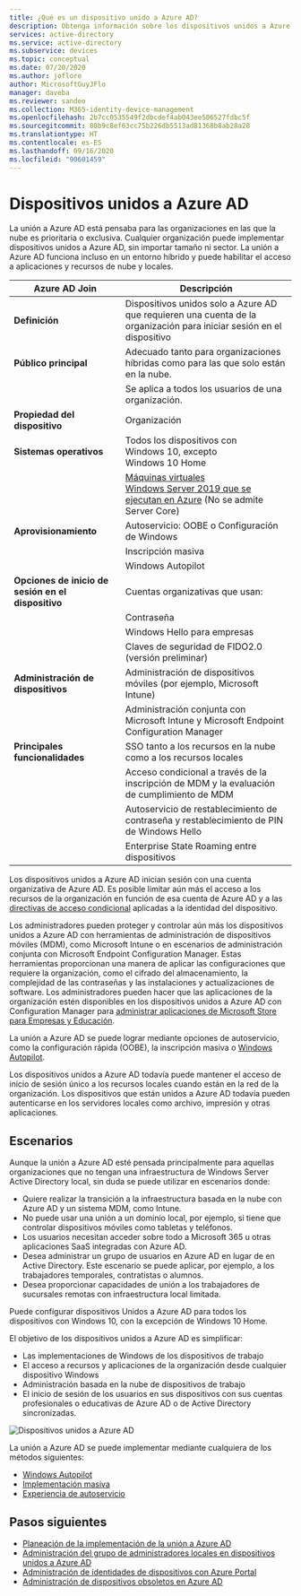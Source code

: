 ```yaml
---
title: ¿Qué es un dispositivo unido a Azure AD?
description: Obtenga información sobre los dispositivos unidos a Azure AD y cómo la administración de identidades de dispositivos puede ayudarle a administrar los dispositivos que acceden a los recursos de su entorno.
services: active-directory
ms.service: active-directory
ms.subservice: devices
ms.topic: conceptual
ms.date: 07/20/2020
ms.author: joflore
author: MicrosoftGuyJFlo
manager: daveba
ms.reviewer: sandeo
ms.collection: M365-identity-device-management
ms.openlocfilehash: 2b7cc0535549f2dbcdef4ab043ee506527fdbc5f
ms.sourcegitcommit: 80b9c8ef63cc75b226db5513ad81368b8ab28a28
ms.translationtype: HT
ms.contentlocale: es-ES
ms.lasthandoff: 09/16/2020
ms.locfileid: "90601459"
---
```

# <a name="azure-ad-joined-devices"></a>Dispositivos unidos a Azure AD

La unión a Azure AD está pensaba para las organizaciones en las que la nube es prioritaria o exclusiva. Cualquier organización puede implementar dispositivos unidos a Azure AD, sin importar tamaño ni sector. La unión a Azure AD funciona incluso en un entorno híbrido y puede habilitar el acceso a aplicaciones y recursos de nube y locales.

| Azure AD Join | Descripción |
| --- | --- |
| **Definición** | Dispositivos unidos solo a Azure AD que requieren una cuenta de la organización para iniciar sesión en el dispositivo |
| **Público principal** | Adecuado tanto para organizaciones híbridas como para las que solo están en la nube. |
|   | Se aplica a todos los usuarios de una organización. |
| **Propiedad del dispositivo** | Organización |
| **Sistemas operativos** | Todos los dispositivos con Windows 10, excepto Windows 10 Home |
|   | [Máquinas virtuales Windows Server 2019 que se ejecutan en Azure](howto-vm-sign-in-azure-ad-windows.md) (No se admite Server Core) |
| **Aprovisionamiento** | Autoservicio: OOBE o Configuración de Windows |
|   | Inscripción masiva |
|   | Windows Autopilot |
| **Opciones de inicio de sesión en el dispositivo** | Cuentas organizativas que usan: |
|   | Contraseña |
|   | Windows Hello para empresas |
|   | Claves de seguridad de FIDO2.0 (versión preliminar) |
| **Administración de dispositivos** | Administración de dispositivos móviles (por ejemplo, Microsoft Intune) |
|   | Administración conjunta con Microsoft Intune y Microsoft Endpoint Configuration Manager |
| **Principales funcionalidades** | SSO tanto a los recursos en la nube como a los recursos locales |
|   | Acceso condicional a través de la inscripción de MDM y la evaluación de cumplimiento de MDM |
|   | Autoservicio de restablecimiento de contraseña y restablecimiento de PIN de Windows Hello |
|   | Enterprise State Roaming entre dispositivos |

Los dispositivos unidos a Azure AD inician sesión con una cuenta organizativa de Azure AD. Es posible limitar aún más el acceso a los recursos de la organización en función de esa cuenta de Azure AD y a las [directivas de acceso condicional](../conditional-access/howto-conditional-access-policy-compliant-device.md) aplicadas a la identidad del dispositivo.

Los administradores pueden proteger y controlar aún más los dispositivos unidos a Azure AD con herramientas de administración de dispositivos móviles (MDM), como Microsoft Intune o en escenarios de administración conjunta con Microsoft Endpoint Configuration Manager. Estas herramientas proporcionan una manera de aplicar las configuraciones que requiere la organización, como el cifrado del almacenamiento, la complejidad de las contraseñas y las instalaciones y actualizaciones de software. Los administradores pueden hacer que las aplicaciones de la organización estén disponibles en los dispositivos unidos a Azure AD con Configuration Manager para [administrar aplicaciones de Microsoft Store para Empresas y Educación](/configmgr/apps/deploy-use/manage-apps-from-the-windows-store-for-business).

La unión a Azure AD se puede lograr mediante opciones de autoservicio, como la configuración rápida (OOBE), la inscripción masiva o [Windows Autopilot](/intune/enrollment-autopilot).

Los dispositivos unidos a Azure AD todavía puede mantener el acceso de inicio de sesión único a los recursos locales cuando están en la red de la organización. Los dispositivos que están unidos a Azure AD todavía pueden autenticarse en los servidores locales como archivo, impresión y otras aplicaciones.

## <a name="scenarios"></a>Escenarios

Aunque la unión a Azure AD esté pensada principalmente para aquellas organizaciones que no tengan una infraestructura de Windows Server Active Directory local, sin duda se puede utilizar en escenarios donde:

- Quiere realizar la transición a la infraestructura basada en la nube con Azure AD y un sistema MDM, como Intune.
- No puede usar una unión a un dominio local, por ejemplo, si tiene que controlar dispositivos móviles como tabletas y teléfonos.
- Los usuarios necesitan acceder sobre todo a Microsoft 365 u otras aplicaciones SaaS integradas con Azure AD.
- Desea administrar un grupo de usuarios en Azure AD en lugar de en Active Directory. Este escenario se puede aplicar, por ejemplo, a los trabajadores temporales, contratistas o alumnos.
- Desea proporcionar capacidades de unión a los trabajadores de sucursales remotas con infraestructura local limitada.

Puede configurar dispositivos Unidos a Azure AD para todos los dispositivos con Windows 10, con la excepción de Windows 10 Home.

El objetivo de los dispositivos unidos a Azure AD es simplificar:

- Las implementaciones de Windows de los dispositivos de trabajo
- El acceso a recursos y aplicaciones de la organización desde cualquier dispositivo Windows
- Administración basada en la nube de dispositivos de trabajo
- El inicio de sesión de los usuarios en sus dispositivos con sus cuentas profesionales o educativas de Azure AD o de Active Directory sincronizadas.

![Dispositivos unidos a Azure AD](./media/concept-azure-ad-join/azure-ad-joined-device.png)

La unión a Azure AD se puede implementar mediante cualquiera de los métodos siguientes:

- [Windows Autopilot](/windows/deployment/windows-autopilot/windows-10-autopilot)
- [Implementación masiva](/intune/windows-bulk-enroll)
- [Experiencia de autoservicio](azuread-joined-devices-frx.md)

## <a name="next-steps"></a>Pasos siguientes

- [Planeación de la implementación de la unión a Azure AD](azureadjoin-plan.md)
- [Administración del grupo de administradores locales en dispositivos unidos a Azure AD](assign-local-admin.md)
- [Administración de identidades de dispositivos con Azure Portal](device-management-azure-portal.md)
- [Administración de dispositivos obsoletos en Azure AD](manage-stale-devices.md)
